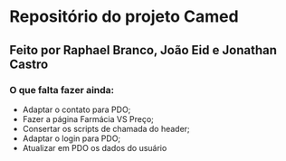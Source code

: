 # Repositório do projeto Camed
## Feito por Raphael Branco, João Eid e Jonathan Castro
### O que falta fazer ainda:
<ul>
  <li>Adaptar o contato para PDO;</li>
  <li>Fazer a página Farmácia VS Preço;</li>
  <li>Consertar os scripts de chamada do header;</li>
  <li>Adaptar o login para PDO;</li>
  <li>Atualizar em PDO os dados do usuário</li>
</ul>
